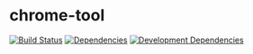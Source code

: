 # chrome-tool

[![Build Status](https://travis-ci.org/JannesMeyer/chrome-tool.svg?branch=master)](https://travis-ci.org/JannesMeyer/chrome-tool)
[![Dependencies](https://david-dm.org/JannesMeyer/chrome-tool.svg)](https://david-dm.org/JannesMeyer/chrome-tool)
[![Development Dependencies](https://david-dm.org/JannesMeyer/chrome-tool/dev-status.svg)](https://david-dm.org/JannesMeyer/chrome-tool#info=devDependencies)